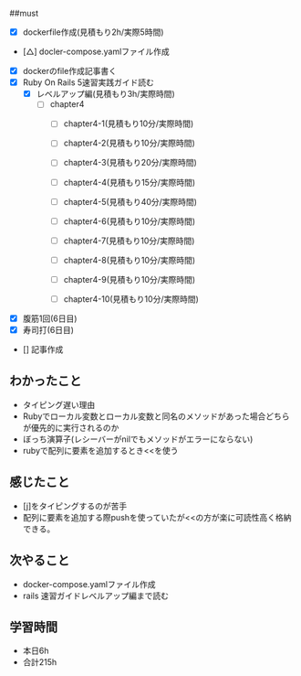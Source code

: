 ##must
- [x] dockerfile作成(見積もり2h/実際5時間)
- [△] docler-compose.yamlファイル作成
- [x] dockerのfile作成記事書く
- [x] Ruby On Rails 5速習実践ガイド読む
   - [x] レベルアップ編(見積もり3h/実際時間)
     - [ ] chapter4
       - [ ] chapter4-1(見積もり10分/実際時間)
       - [ ] chapter4-2(見積もり10分/実際時間)
       - [ ] chapter4-3(見積もり20分/実際時間)
       - [ ] chapter4-4(見積もり15分/実際時間)
       - [ ] chapter4-5(見積もり40分/実際時間)
       - [ ] chapter4-6(見積もり10分/実際時間)
       - [ ] chapter4-7(見積もり10分/実際時間)
       - [ ] chapter4-8(見積もり10分/実際時間)
       - [ ] chapter4-9(見積もり10分/実際時間)
       - [ ] chapter4-10(見積もり10分/実際時間)
     
  
- [x] 腹筋1回(6日目)
- [x] 寿司打(6日目)
- [] 記事作成



## わかったこと
- タイピング遅い理由
- Rubyでローカル変数とローカル変数と同名のメソッドがあった場合どちらが優先的に実行されるのか
- ぼっち演算子(レシーバーがnilでもメソッドがエラーにならない)
- rubyで配列に要素を追加するとき<<を使う

## 感じたこと
  - [j]をタイピングするのが苦手
  - 配列に要素を追加する際pushを使っていたが<<の方が楽に可読性高く格納できる。
    
## 次やること
  - docker-compose.yamlファイル作成
  - rails 速習ガイドレベルアップ編まで読む
 

## 学習時間
  - 本日6h
  - 合計215h
